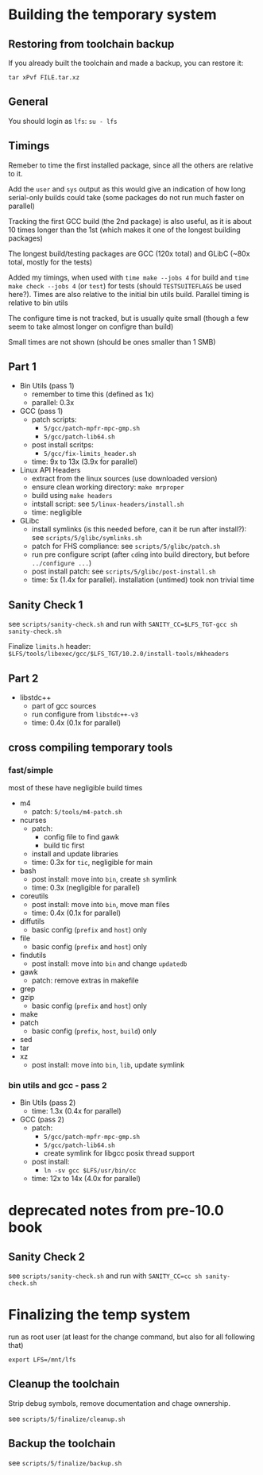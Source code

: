 # Building the temporary system

## Restoring from toolchain backup

If you already built the toolchain and made a backup, you can restore it:

`tar xPvf FILE.tar.xz`

## General

You should login as `lfs`: `su - lfs`

## Timings

Remeber to time the first installed package, since all the others are relative to it.

Add the `user` and `sys` output as this would give an indication of how long serial-only builds could take (some packages do not run much faster on parallel)

Tracking the first GCC build (the 2nd package) is also useful, as it is about 10 times longer than the 1st (which makes
it one of the longest building packages)

The longest build/testing packages are GCC (120x total) and GLibC (~80x total, mostly for the tests)

Added my timings, when used with `time make --jobs 4` for build and `time make check --jobs 4` (or `test`) for
tests (should `TESTSUITEFLAGS` be used here?).
Times are also relative to the initial bin utils build. Parallel timing is relative to bin utils

The configure time is not tracked, but is usually quite small (though a few seem to take almost longer on configre than
build)

Small times are not shown (should be ones smaller than 1 SMB)

## Part 1

- Bin Utils (pass 1)
    - remember to time this (defined as 1x)
    - parallel: 0.3x
- GCC (pass 1)
    - patch scripts:
        - `5/gcc/patch-mpfr-mpc-gmp.sh`
        - `5/gcc/patch-lib64.sh`
    - post install scritps:
        - `5/gcc/fix-limits_header.sh`
    - time: 9x to 13x (3.9x for parallel)
- Linux API Headers
    - extract from the linux sources (use downloaded version)
    - ensure clean working directory: `make mrproper`
    - build using `make headers`
    - intstall script: see `5/linux-headers/install.sh`
    - time: negligible
- GLibc
    - install symlinks (is this needed before, can it be run after install?): see `scripts/5/glibc/symlinks.sh`
    - patch for FHS compliance: see `scripts/5/glibc/patch.sh`
    - run pre configure script (after `cd`ing into build directory, but before `../configure ...`)
    - post install patch: see `scripts/5/glibc/post-install.sh`
    - time: 5x (1.4x for parallel). installation (untimed) took non trivial time

## Sanity Check 1

see `scripts/sanity-check.sh` and run with `SANITY_CC=$LFS_TGT-gcc sh sanity-check.sh`

Finalize `limits.h` header: `$LFS/tools/libexec/gcc/$LFS_TGT/10.2.0/install-tools/mkheaders`

## Part 2

- libstdc++
    - part of gcc sources
    - run configure from `libstdc++-v3`
    - time: 0.4x (0.1x for parallel)

## cross compiling temporary tools

### fast/simple

most of these have negligible build times

- m4
    - patch: `5/tools/m4-patch.sh`
- ncurses
    - patch:
        - config file to find gawk
        - build tic first
    - install and update libraries
    - time: 0.3x for `tic`, negligible for main
- bash
    - post install: move into `bin`, create `sh` symlink
    - time: 0.3x (negligible for parallel)
- coreutils
    - post install: move into `bin`, move man files
    - time: 0.4x (0.1x for parallel)
- diffutils
    - basic config (`prefix` and `host`) only
- file
    - basic config (`prefix` and `host`) only
- findutils
    - post install: move into `bin` and change `updatedb`
- gawk
    - patch: remove extras in makefile
- grep
- gzip
    - basic config (`prefix` and `host`) only
- make
- patch
    - basic config (`prefix`, `host`, `build`) only
- sed
- tar
- xz
    - post install: move into `bin`, `lib`, update symlink

### bin utils and gcc - pass 2

- Bin Utils (pass 2)
    - time: 1.3x (0.4x for parallel)
- GCC (pass 2)
    - patch:
        - `5/gcc/patch-mpfr-mpc-gmp.sh`
        - `5/gcc/patch-lib64.sh`
        - create symlink for libgcc posix thread support
    - post install:
        - `ln -sv gcc $LFS/usr/bin/cc`
    - time: 12x to 14x (4.0x for parallel)

# deprecated notes from pre-10.0 book

## Sanity Check 2

see `scripts/sanity-check.sh` and run with `SANITY_CC=cc sh sanity-check.sh`

# Finalizing the temp system

run as root user (at least for the change command, but also for all following that)

`export LFS=/mnt/lfs`

## Cleanup the toolchain

Strip debug symbols, remove documentation and chage ownership.

see `scripts/5/finalize/cleanup.sh`

## Backup the toolchain

see `scripts/5/finalize/backup.sh`
